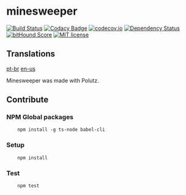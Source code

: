 # minesweeper

[![Build Status](https://travis-ci.org/AlanMarcell/minesweeper.svg)](https://travis-ci.org/AlanMarcell/minesweeper)
[![Codacy Badge](https://api.codacy.com/project/badge/Grade/0ee465301ea44e00a8fdd4556bd4d45b)](https://www.codacy.com/app/AlanMarcell/minesweeper?utm_source=github.com&amp;utm_medium=referral&amp;utm_content=AlanMarcell/minesweeper&amp;utm_campaign=Badge_Grade)
[![codecov.io](http://codecov.io/github/AlanMarcell/minesweeper/coverage.svg)](http://codecov.io/github/AlanMarcell/minesweeper)
[![Dependency Status](https://gemnasium.com/AlanMarcell/minesweeper.svg)](https://gemnasium.com/AlanMarcell/minesweeper)
[![bitHound Score](https://www.bithound.io/github/gotwarlost/istanbul/badges/score.svg)](https://www.bithound.io/github/AlanMarcell/minesweeper)
[![MIT license](http://img.shields.io/badge/license-MIT-brightgreen.svg)](http://opensource.org/licenses/MIT)

## Translations
[pt-br](https://github.com/AlanMarcell/minesweeper/blob/master/README.pt-br.md)
[en-us](https://github.com/AlanMarcell/minesweeper/blob/master/README.md)

Minesweeper was made with Polutz.


## Contribute

### NPM Global packages
```
    npm install -g ts-node babel-cli
```

### Setup
```
    npm install   
```

### Test
```
    npm test
```
